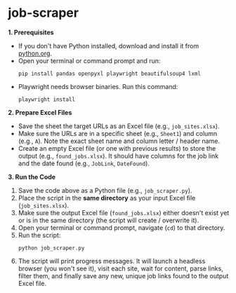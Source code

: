 # job-scraper

**1. Prerequisites**

* If you don't have Python installed, download and install it from [python.org](https://www.python.org/).
* Open your terminal or command prompt and run:
    ```
    pip install pandas openpyxl playwright beautifulsoup4 lxml
    ```
* Playwright needs browser binaries. Run this command:
    ```
    playwright install
    ```

**2. Prepare Excel Files**

* Save the sheet the target URLs as an Excel file (e.g., `job_sites.xlsx`).
* Make sure the URLs are in a specific sheet (e.g., `Sheet1`) and column (e.g., `A`). Note the exact sheet name and column letter / header name.
* Create an empty Excel file (or one with previous results) to store the output (e.g., `found_jobs.xlsx`). It should have columns for the job link and the date found (e.g., `JobLink`, `DateFound`).

**3. Run the Code**

1.  Save the code above as a Python file (e.g., `job_scraper.py`).
2.  Place the script in the **same directory** as your input Excel file (`job_sites.xlsx`).
3.  Make sure the output Excel file (`found_jobs.xlsx`) either doesn't exist yet or is in the same directory (the script will create / overwrite it).
4.  Open your terminal or command prompt, navigate (`cd`) to that directory.
5.  Run the script:
    ```
    python job_scraper.py
    ```
6.  The script will print progress messages. It will launch a headless browser (you won't see it), visit each site, wait for content, parse links, filter them, and finally save any new, unique job links found to the output Excel file.
